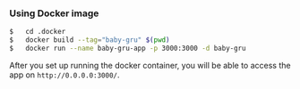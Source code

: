 ### Using Docker image

```bash
$   cd .docker
$   docker build --tag="baby-gru" $(pwd)
$   docker run --name baby-gru-app -p 3000:3000 -d baby-gru 
```

After you set up running the docker container, you will be able to access the app on `http://0.0.0.0:3000/`.


